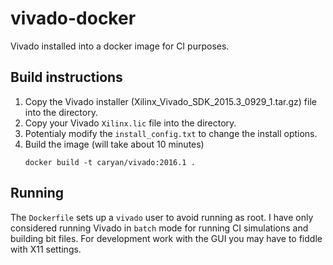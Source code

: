 # vivado-docker

Vivado installed into a docker image for CI purposes.

## Build instructions

1. Copy the Vivado installer (Xilinx_Vivado_SDK_2015.3_0929_1.tar.gz) file into the directory.
1. Copy your Vivado `Xilinx.lic` file into the directory.
2. Potentialy modify the `install_config.txt` to change the install options.
3. Build the image (will take about 10 minutes)
    ```shell
    docker build -t caryan/vivado:2016.1 .
    ```

## Running

The `Dockerfile` sets up a `vivado` user to avoid running as root. I have only considered running Vivado in `batch` mode for running CI simulations and building bit files. For development work with the GUI you may have to fiddle with X11 settings.
